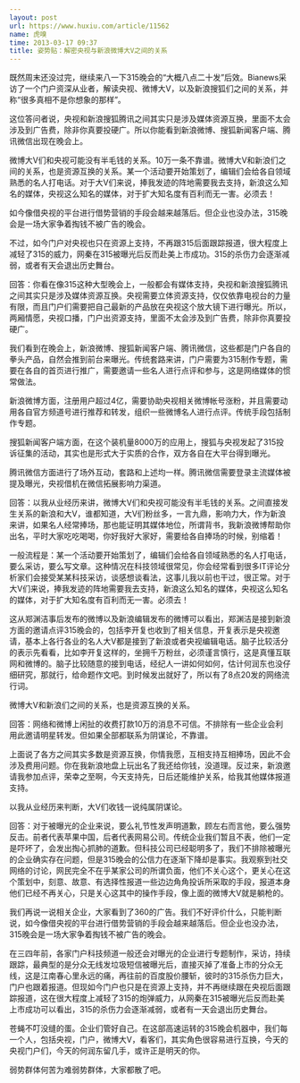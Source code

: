 ```yaml
---
layout: post
url: https://www.huxiu.com/article/11562
name: 虎嗅
time: 2013-03-17 09:37
title: 姿势贴：解密央视与新浪微博大V之间的关系
---
```

既然周末还没过完，继续来八一下315晚会的“大概八点二十发”后效。Bianews采访了一个门户资深从业者，解读央视、微博大V，以及新浪搜狐们之间的关系，并称“很多真相不是你想象的那样”。

这位答问者说，央视和新浪搜狐腾讯之间其实只是涉及媒体资源互换，里面不太会涉及到广告费，除非你真要投硬广。所以你能看到新浪微博、搜狐新闻客户端、腾讯微信出现在晚会上。

微博大V们和央视可能没有半毛钱的关系。10万一条不靠谱。微博大V和新浪们之间的关系，也是资源互换的关系。某一个活动要开始策划了，编辑们会给各自领域熟悉的名人打电话。对于大V们来说，捧我发迹的阵地需要我去支持，新浪这么知名的媒体，央视这么知名的媒体，对于扩大知名度有百利而无一害。必须去！

如今像借央视的平台进行借势营销的手段会越来越落后。但企业也没办法，315晚会是一场大家争着掏钱不被广告的晚会。

不过，如今门户对央视也只在资源上支持，不再跟315后面跟踪报道，很大程度上减轻了315的威力，网秦在315被曝光后反而赴美上市成功。315的杀伤力会逐渐减弱，或者有天会退出历史舞台。

回答：你看在像315这种大型晚会上，一般都会有媒体支持，央视和新浪搜狐腾讯之间其实只是涉及媒体资源互换。央视需要立体资源支持，仅仅依靠电视台的力量有限，而且门户们需要把自己最新的产品放在央视这个放大镜下进行曝光。所以，两厢情愿，央视口播，门户出资源支持，里面不太会涉及到广告费，除非你真要投硬广。

我们看到在晚会上，新浪微博、搜狐新闻客户端、腾讯微信，这些都是门户各自的拳头产品，自然会推到前台来曝光。传统套路来讲，门户需要为315制作专题，需要在各自的首页进行推广，需要邀请一些名人进行点评和参与，这是网络媒体的惯常做法。

新浪微博方面，注册用户超过4亿，需要协助央视相关微博帐号涨粉，并且需要动用各自官方频道号进行推荐和转发，组织一些微博名人进行点评。传统手段包括制作专题。

搜狐新闻客户端方面，在这个装机量8000万的应用上，搜狐与央视发起了315投诉征集的活动，其实也是形式大于实质的合作，双方各自在大平台得到曝光。

腾讯微信方面进行了场外互动，套路和上述均一样。腾讯微信需要登录主流媒体被提及曝光，央视借机在微信拓展影响力渠道。

回答：以我从业经历来讲，微博大V们和央视可能没有半毛钱的关系。之间直接发生关系的新浪和大V，谁都知道，大V们粉丝多，一言九鼎，影响力大，作为新浪来讲，如果名人经常捧场，那也能证明其媒体地位，所谓背书，我新浪微博帮助你出名，平时大家吃吃喝喝，你好我好大家好，需要给各自捧场的时候，别缩着！

一般流程是：某一个活动要开始策划了，编辑们会给各自领域熟悉的名人打电话，要么采访，要么写文章。这种情况在科技领域很常见，你会经常看到很多IT评论分析家们会接受某某科技采访，谈感想谈看法，这事儿我以前也干过，很正常。对于大V们来说，捧我发迹的阵地需要我去支持，新浪这么知名的媒体，央视这么知名的媒体，对于扩大知名度有百利而无一害。必须去！

这从郑渊洁事后发布的微博以及新浪编辑发布的微博可以看出，郑渊洁是接到新浪方面的邀请点评315晚会的，包括李开复也收到了相关信息，开复表示是央视邀请，基本上各行各业的名人大V都是接到了新浪或者央视编辑电话。脑子比较活分的表示先看看，比如李开复这样的，坐拥千万粉丝，必须谨言慎行，这是真懂互联网和微博的。脑子比较随意的接到电话，经纪人一讲如何如何，估计何润东也没仔细研究，那就行，给命题作文吧。到时候发出就好了，所以有了8点20发的网络流行词。

微博大V和新浪们之间的关系，也是资源互换的关系。

回答：网络和微博上闲扯的收费打款10万的消息不可信。不排除有一些企业会利用此邀请明星转发。但如果全部都联系为阴谋论，不靠谱。

上面说了各方之间其实多数是资源互换，你情我愿，互相支持互相捧场，因此不会涉及费用问题。你在我新浪地盘上玩出名了我还给你钱，没道理。反过来，新浪邀请我参加点评，荣幸之至啊，今天支持先，日后还能维护关系，给我其他媒体报道支持。

以我从业经历来判断，大V们收钱一说纯属阴谋论。

回答：对于被曝光的企业来说，要么礼节性发声明道歉，顾左右而言他，要么强势反击。前者代表苹果中国，后者代表网易公司。传统企业我们暂且不表，他们一定是吓坏了，会发出掏心抓肺的道歉。但科技公司已经聪明多了，我们不排除被曝光的企业确实存在问题，但是315晚会的公信力在逐渐下降却是事实。我观察到社交网络的讨论，网民完全不在乎某家公司的所谓负面，他们不关心这个，更关心在这个策划中，刻意、故意、有选择性报道一些边边角角投诉所采取的手段，报道本身他们已经不再关心，只是关心这其中的操作手段，像上面的微博大V就是躺枪的。

我们再说一说相关企业，大家看到了360的广告。我们不好评价什么，只能判断说，如今像借央视的平台进行借势营销的手段会越来越落后。但企业也没办法，315晚会是一场大家争着掏钱不被广告的晚会。

在三四年前，各家门户科技频道一般还会对曝光的企业进行专题制作，采访，持续跟踪，最典型的是分众无线发垃圾短信被曝光后，直接灭掉了准备上市的分众无线，这是江南春心里永远的痛，再往前的百度股价腰斩，彼时的315杀伤力巨大，门户也跟着报道。但现如今门户也只是在资源上支持，并不再继续跟在央视后面跟踪报道，这在很大程度上减轻了315的炮弹威力，从网秦在315被曝光后反而赴美上市成功可以看出，315的杀伤力会逐渐减弱，或者有一天会退出历史舞台。

苍蝇不叮没缝的蛋。企业们管好自己。在这部高速运转的315晚会机器中，我们每一个人，包括央视，门户，微博大V，看客们，其实角色很容易进行互换，今天的央视门户们，今天的何润东留几手，或许正是明天的你。

弱势群体何苦为难弱势群体，大家都散了吧。

